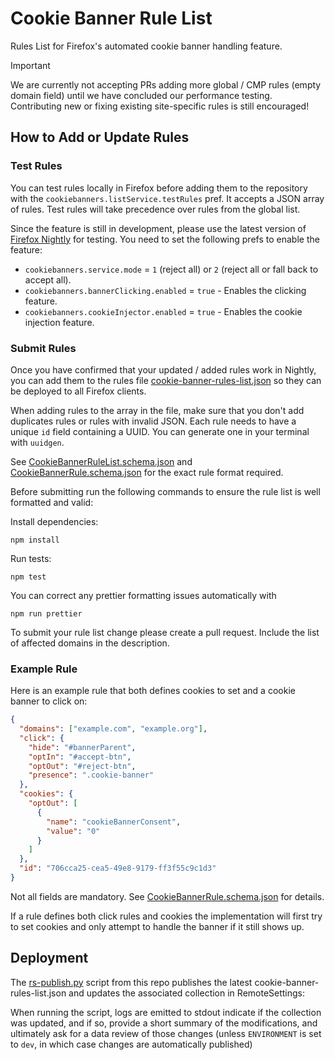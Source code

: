 # Cookie Banner Rule List

Rules List for Firefox's automated cookie banner handling feature.

> [!IMPORTANT]  
> We are currently not accepting PRs adding more global / CMP rules (empty domain field) until we have concluded our performance testing. Contributing new or fixing existing site-specific rules is still encouraged!

## How to Add or Update Rules

### Test Rules

You can test rules locally in Firefox before adding them to the repository with the `cookiebanners.listService.testRules` pref. It accepts a JSON array of rules. Test rules will take precedence over rules from the global list.

Since the feature is still in development, please use the latest version of [Firefox Nightly](https://nightly.mozilla.org) for testing. You need to set the following prefs to enable the feature:

- `cookiebanners.service.mode` = `1` (reject all) or `2` (reject all or fall back to accept all).
- `cookiebanners.bannerClicking.enabled` = `true` - Enables the clicking feature.
- `cookiebanners.cookieInjector.enabled` = `true` - Enables the cookie injection feature.

### Submit Rules

Once you have confirmed that your updated / added rules work in Nightly, you can add them to the rules file [cookie-banner-rules-list.json](./cookie-banner-rules-list.json) so they can be deployed to all Firefox clients.

When adding rules to the array in the file, make sure that you don't add duplicates rules or rules with invalid JSON. Each rule needs to have a unique `id` field containing a UUID. You can generate one in your terminal with `uuidgen`.

See [CookieBannerRuleList.schema.json](./CookieBannerRuleList.schema.json) and [CookieBannerRule.schema.json](https://hg.mozilla.org/mozilla-central/raw-file/tip/toolkit/components/cookiebanners/schema/CookieBannerRule.schema.json) for the exact rule format required.

Before submitting run the following commands to ensure the rule list is well formatted and valid:

Install dependencies:

```
npm install
```

Run tests:

```
npm test
```

You can correct any prettier formatting issues automatically with

```
npm run prettier
```

To submit your rule list change please create a pull request. Include the list of affected domains in the description.

### Example Rule

Here is an example rule that both defines cookies to set and a cookie banner to click on:

```json
{
  "domains": ["example.com", "example.org"],
  "click": {
    "hide": "#bannerParent",
    "optIn": "#accept-btn",
    "optOut": "#reject-btn",
    "presence": ".cookie-banner"
  },
  "cookies": {
    "optOut": [
      {
        "name": "cookieBannerConsent",
        "value": "0"
      }
    ]
  },
  "id": "706cca25-cea5-49e8-9179-ff3f55c9c1d3"
}
```

Not all fields are mandatory. See [CookieBannerRule.schema.json](https://hg.mozilla.org/mozilla-central/raw-file/tip/toolkit/components/cookiebanners/schema/CookieBannerRule.schema.json) for details.

If a rule defines both click rules and cookies the implementation will first try to set cookies and only attempt to handle the banner if it still shows up.

<!-- TODO: add instructions for what kind of selectors or cookies to select and when to use injection or clicking. -->

## Deployment

The [rs-publish.py](./rs-publish.py) script from this repo publishes the latest cookie-banner-rules-list.json and updates the associated collection in RemoteSettings:

When running the script, logs are emitted to stdout indicate if the collection was updated, and if so, provide a short summary of the modifications, and ultimately ask for a data review of those changes (unless `ENVIRONMENT` is set to `dev`, in which case changes are automatically published)
